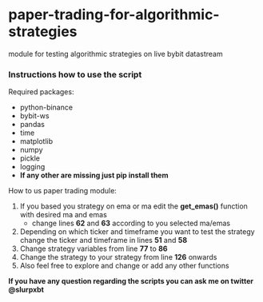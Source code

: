 # paper-trading-for-algorithmic-strategies
module for testing algorithmic strategies on live bybit datastream
 
 <h3>Instructions how to use the script</h3>
 
 <p>Required packages:<p>
 <ul>
   <li>python-binance</li>
   <li>bybit-ws</li>
   <li>pandas</li>
   <li>time</li>
   <li>matplotlib</li>
   <li>numpy</li>
   <li>pickle</li>
   <li>logging</li>
   <li><b>If any other are missing just pip install them</b></li>
 </ul>
 
 <p>How to us paper trading module:</p>
 
1. If you based you strategy on ema or ma edit the <b>get_emas()</b> function with desired ma and emas
   - change lines <b>62</b> and <b>63</b> according to you selected ma/emas
2. Depending on which ticker and timeframe you want to test the strategy change the ticker and timeframe in lines <b>51</b> and <b>58</b>
3. Change strategy variables from line <b>77</b> to <b>86</b>
5. Change the strategy to your strategy from line <b>126</b> onwards
7. Also feel free to explore and change or add any other functions

<b>If you have any question regarding the scripts you can ask me on twitter @slurpxbt</b>
